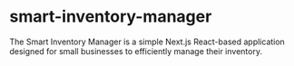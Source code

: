 # smart-inventory-manager
The Smart Inventory Manager is a simple Next.js React-based application designed for small businesses to efficiently manage their inventory.
